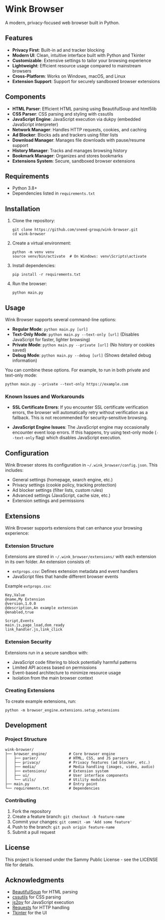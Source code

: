 # Wink Browser

A modern, privacy-focused web browser built in Python.

## Features

- **Privacy First**: Built-in ad and tracker blocking
- **Modern UI**: Clean, intuitive interface built with Python and Tkinter
- **Customizable**: Extensive settings to tailor your browsing experience
- **Lightweight**: Efficient resource usage compared to mainstream browsers
- **Cross-Platform**: Works on Windows, macOS, and Linux
- **Extension Support**: Support for securely sandboxed browser extensions

## Components

- **HTML Parser**: Efficient HTML parsing using BeautifulSoup and html5lib
- **CSS Parser**: CSS parsing and styling with cssutils
- **JavaScript Engine**: JavaScript execution via dukpy (embedded JavaScript interpreter)
- **Network Manager**: Handles HTTP requests, cookies, and caching
- **Ad Blocker**: Blocks ads and trackers using filter lists
- **Download Manager**: Manages file downloads with pause/resume support
- **History Manager**: Tracks and manages browsing history
- **Bookmark Manager**: Organizes and stores bookmarks
- **Extensions System**: Secure, sandboxed browser extensions

## Requirements

- Python 3.8+
- Dependencies listed in `requirements.txt`

## Installation

1. Clone the repository:
   ```
   git clone https://github.com/sneed-group/wink-browser.git
   cd wink-browser
   ```

2. Create a virtual environment:
   ```
   python -m venv venv
   source venv/bin/activate  # On Windows: venv\Scripts\activate
   ```

3. Install dependencies:
   ```
   pip install -r requirements.txt
   ```

4. Run the browser:
   ```
   python main.py
   ```

## Usage

Wink Browser supports several command-line options:

- **Regular Mode**: `python main.py [url]`
- **Text-Only Mode**: `python main.py --text-only [url]` (Disables JavaScript for faster, lighter browsing)
- **Private Mode**: `python main.py --private [url]` (No history or cookies saved)
- **Debug Mode**: `python main.py --debug [url]` (Shows detailed debug information)

You can combine these options. For example, to run in both private and text-only mode:
```
python main.py --private --text-only https://example.com
```

### Known Issues and Workarounds

- **SSL Certificate Errors**: If you encounter SSL certificate verification errors, the browser will automatically retry without verification as a fallback. This is not recommended for security-sensitive browsing.
  
- **JavaScript Engine Issues**: The JavaScript engine may occasionally encounter event loop errors. If this happens, try using text-only mode (`--text-only` flag) which disables JavaScript execution.

## Configuration

Wink Browser stores its configuration in `~/.wink_browser/config.json`. This includes:

- General settings (homepage, search engine, etc.)
- Privacy settings (cookie policy, tracking protection)
- Ad blocker settings (filter lists, custom rules)
- Advanced settings (JavaScript, cache size, etc.)
- Extension settings and permissions

## Extensions

Wink Browser supports extensions that can enhance your browsing experience:

### Extension Structure

Extensions are stored in `~/.wink_browser/extensions/` with each extension in its own folder. An extension consists of:

- `extprops.csv`: Defines extension metadata and event handlers
- JavaScript files that handle different browser events

Example `extprops.csv`:
```csv
Key,Value
@name,My Extension
@version,1.0.0
@description,An example extension
@enabled,true

Script,Events
main.js,page_load,dom_ready
link_handler.js,link_click
```

### Extension Security

Extensions run in a secure sandbox with:

- JavaScript code filtering to block potentially harmful patterns
- Limited API access based on permissions
- Event-based architecture to minimize resource usage
- Isolation from the main browser context

### Creating Extensions

To create example extensions, run:
```
python -m browser_engine.extensions.setup_extensions
```

## Development

### Project Structure

```
wink-browser/
├── browser_engine/          # Core browser engine
│   ├── parser/              # HTML, CSS, and JS parsers
│   ├── privacy/             # Privacy features (ad blocker, etc.)
│   ├── media/               # Media handling (images, video, audio)
│   ├── extensions/          # Extension system
│   ├── ui/                  # User interface components
│   └── utils/               # Utility modules
├── main.py                  # Entry point
└── requirements.txt         # Dependencies
```

### Contributing

1. Fork the repository
2. Create a feature branch: `git checkout -b feature-name`
3. Commit your changes: `git commit -am 'Add some feature'`
4. Push to the branch: `git push origin feature-name`
5. Submit a pull request

## License

This project is licensed under the Sammy Public License - see the LICENSE file for details.

## Acknowledgments

- [BeautifulSoup](https://www.crummy.com/software/BeautifulSoup/) for HTML parsing
- [cssutils](https://pypi.org/project/cssutils/) for CSS parsing
- [js2py](https://github.com/vlasovskikh/js2py) for JavaScript execution
- [Requests](https://requests.readthedocs.io/) for HTTP handling
- [Tkinter](https://docs.python.org/3/library/tkinter.html) for the UI 
